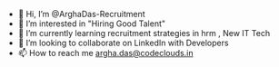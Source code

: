 - 👋 Hi, I’m @ArghaDas-Recruitment
- 👀 I’m interested in "Hiring Good Talent"
- 🌱 I’m currently learning recruitment strategies in hrm , New IT Tech 
- 💞️ I’m looking to collaborate on LinkedIn with Developers
- 📫 How to reach me argha.das@codeclouds.in

<!---
ArghaDas-Recruitment/ArghaDas-Recruitment is a ✨ special ✨ repository because its `README.md` (this file) appears on your GitHub profile.
You can click the Preview link to take a look at your changes.
--->
